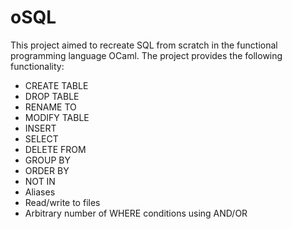 # oSQL

This project aimed to recreate SQL from scratch in the functional programming language OCaml. The project provides the following functionality:
* CREATE TABLE
* DROP TABLE
* RENAME TO
* MODIFY TABLE
* INSERT
* SELECT
* DELETE FROM
* GROUP BY
* ORDER BY
* NOT IN
* Aliases
* Read/write to files
* Arbitrary number of WHERE conditions using AND/OR
